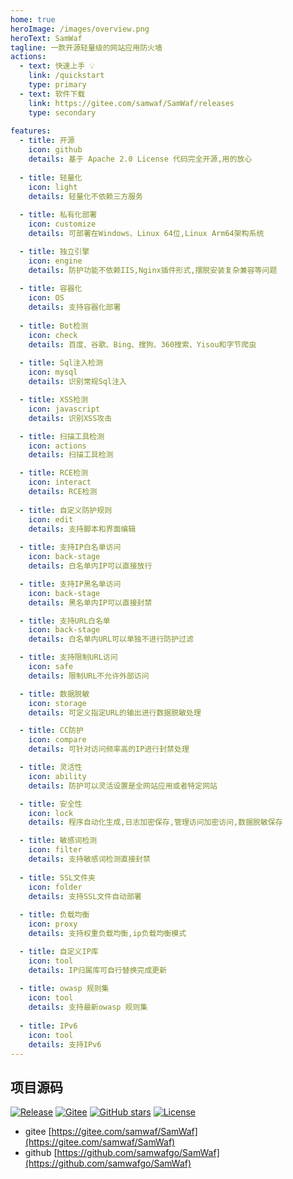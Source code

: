 ```yaml
---
home: true
heroImage: /images/overview.png
heroText: SamWaf
tagline: 一款开源轻量级的网站应用防火墙
actions:
  - text: 快速上手 💡
    link: /quickstart
    type: primary
  - text: 软件下载
    link: https://gitee.com/samwaf/SamWaf/releases
    type: secondary 	
	
features:
  - title: 开源
    icon: github
    details: 基于 Apache 2.0 License 代码完全开源,用的放心
	
  - title: 轻量化
    icon: light
    details: 轻量化不依赖三方服务
	
  - title: 私有化部署
    icon: customize
    details: 可部署在Windows、Linux 64位,Linux Arm64架构系统

  - title: 独立引擎
    icon: engine
    details: 防护功能不依赖IIS,Nginx插件形式,摆脱安装复杂兼容等问题
	
  - title: 容器化
    icon: OS
    details: 支持容器化部署 
	
  - title: Bot检测
    icon: check
    details: 百度、谷歌、Bing、搜狗、360搜索、Yisou和字节爬虫
	
  - title: Sql注入检测
    icon: mysql
    details: 识别常规Sql注入

  - title: XSS检测
    icon: javascript
    details: 识别XSS攻击

  - title: 扫描工具检测
    icon: actions
    details: 扫描工具检测

  - title: RCE检测
    icon: interact
    details: RCE检测  
	
  - title: 自定义防护规则
    icon: edit
    details: 支持脚本和界面编辑
	
  - title: 支持IP白名单访问
    icon: back-stage
    details: 白名单内IP可以直接放行	

  - title: 支持IP黑名单访问
    icon: back-stage
    details: 黑名单内IP可以直接封禁

  - title: 支持URL白名单
    icon: back-stage
    details: 白名单内URL可以单独不进行防护过滤

  - title: 支持限制URL访问
    icon: safe
    details: 限制URL不允许外部访问

  - title: 数据脱敏
    icon: storage
    details: 可定义指定URL的输出进行数据脱敏处理

  - title: CC防护
    icon: compare
    details: 可针对访问频率高的IP进行封禁处理					

  - title: 灵活性
    icon: ability
    details: 防护可以灵活设置是全网站应用或者特定网站

  - title: 安全性
    icon: lock
    details: 程序自动化生成,日志加密保存,管理访问加密访问,数据脱敏保存

  - title: 敏感词检测
    icon: filter
    details: 支持敏感词检测直接封禁
	
  - title: SSL文件夹
    icon: folder
    details: 支持SSL文件自动部署
	
  - title: 负载均衡
    icon: proxy
    details: 支持权重负载均衡,ip负载均衡模式

  - title: 自定义IP库
    icon: tool
    details: IP归属库可自行替换完成更新 
		
  - title: owasp 规则集
    icon: tool
    details: 支持最新owasp 规则集
	
  - title: IPv6
    icon: tool
    details: 支持IPv6
---	
```

## 项目源码

[![Release](https://img.shields.io/github/release/samwafgo/SamWaf.svg)](https://github.com/samwafgo/SamWaf/releases)
[![Gitee](https://img.shields.io/badge/Gitee-blue?style=flat-square&logo=Gitee)](https://gitee.com/samwaf/SamWaf)
[![GitHub stars](https://img.shields.io/github/stars/samwafgo/SamWaf?style=flat-square&logo=Github)](https://github.com/samwafgo/SamWaf)
[![License](https://img.shields.io/badge/License-Apache%202.0-blue?style=flat-square)](LICENSE)

- gitee
[https://gitee.com/samwaf/SamWaf](https://gitee.com/samwaf/SamWaf)
- github
[https://github.com/samwafgo/SamWaf](https://github.com/samwafgo/SamWaf)
 
